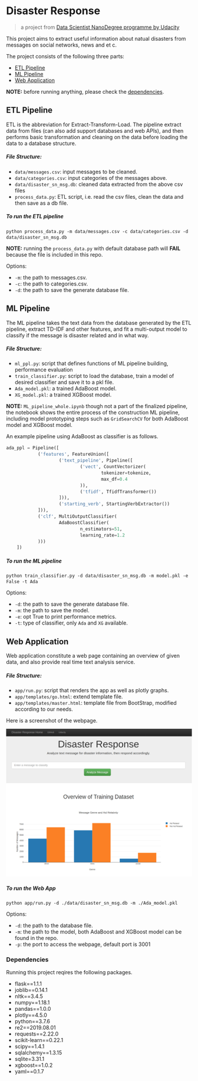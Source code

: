 # Disaster Response


> a project from  [Data Scientist NanoDegree programme by Udacity](https://www.udacity.com/course/data-scientist-nanodegree--nd025)

This project aims to extract useful information about natual disasters from messages on social networks, news and et c.

The project consists of the following three parts:

- [ETL Pipeline](#ETL)
- [ML Pipeline](#ML)
- [Web Application](#WebApp)

**NOTE:** before running anything, please check the [dependencies](#Dependencies).

<a name="ETL"></a>
## ETL Pipeline

ETL is the abbreviation for Extract-Transform-Load. The pipeline extract data from files (can also add support databases and web APIs), and then performs basic transformation and cleaning on the data before loading the data to a database
structure.

##### File Structure:

- `data/messages.csv`: input messages to be cleaned.
- `data/categories.csv`: input categories of the messages above.
- `data/disaster_sn_msg.db`: cleaned data extracted from the above csv files
- `process_data.py`: ETL script, i.e. read the csv files, clean the data and then save as a db file.

##### To run the ETL pipeline

```shell script
python process_data.py -m data/messages.csv -c data/categories.csv -d data/disaster_sn_msg.db
```

**NOTE:** running the `process_data.py` with default database path will **FAIL** because the file is included in this repo.

Options:

- `-m`: the path to messages.csv.
- `-c`: the path to categories.csv.
- `-d`: the path to save the generate database file.

<a name="ML"></a>
## ML Pipeline

The ML pipeline takes the text data from the database generated by the ETL pipeline, extract TD-IDF and other features, and fit a multi-output model to classify if the message is disaster related and in what way.

##### File Structure:

- `ml_ppl.py`: script that defines functions of ML pipeline building, performance evaluation
- `train_classifier.py`: script to load the database, train a model of desired classifier and save it to a pkl file.
- `Ada_model.pkl`: a trained AdaBoost model.
- `XG_model.pkl`: a trained XGBoost model.

**NOTE:** `ML_pipeline_whole.ipynb` though not a part of the finalized pipeline, the notebook shows the entire process of the construction ML pipeline, including model prototyping steps such as `GridSearchCV` for both AdaBoost model and XGBoost model.


An example pipeline using AdaBoost as classifier is as follows.

```python
ada_ppl = Pipeline([
            ('features', FeatureUnion([
                    ('text_pipeline', Pipeline([
                            ('vect', CountVectorizer(
                                    tokenizer=tokenize,
                                    max_df=0.4
                            )),
                            ('tfidf', TfidfTransformer())
                    ])),
                    ('starting_verb', StartingVerbExtractor())
            ])),
            ('clf', MultiOutputClassifier(
                    AdaBoostClassifier(
                            n_estimators=51,
                            learning_rate=1.2
            )))
    ])
```

##### To run the ML pipeline

```shell script
python train_classifier.py -d data/disaster_sn_msg.db -m model.pkl -e False -t Ada
```

Options:

- `-d`: the path to save the generate database file.
- `-m`: the path to save the model.
- `-e`: opt True to print performance metrics.
- `-t`: type of classifier, only `Ada` and `XG` available.

 <a name="WebApp"></a>
## Web Application

Web application constitute a web page containing an overview of given data, and also provide real time text analysis service.

##### File Structure:

- `app/run.py`: script that renders the app as well as plotly graphs.
- `app/templates/go.html`: extend template file.
- `app/templates/master.html`: template file from BootStrap, modified according to our needs.

Here is a screenshot of the webpage.

![Intro Pic](web_screenshot.png)

##### To run the Web App

```shell script
python app/run.py -d ./data/disaster_sn_msg.db -m ./Ada_model.pkl
```

Options:

- `-d`: the path to the database file.
- `-m`: the path to the model, both AdaBoost and XGBoost model can be found in the repo.
- `-p`: the port to access the webpage, default port is 3001

<a name="Dependencies"></a>
### Dependencies

Running this project reqires the following packages.
- flask==1.1.1
- joblib==0.14.1
- nltk==3.4.5
- numpy==1.18.1
- pandas==1.0.0
- plotly==4.5.0
- python==3.7.6
- re2==2019.08.01
- requests==2.22.0
- scikit-learn==0.22.1
- scipy==1.4.1
- sqlalchemy==1.3.15
- sqlite=3.31.1
- xgboost==1.0.2
- yaml==0.1.7

